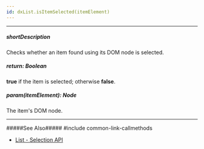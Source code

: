 ```yaml
---
id: dxList.isItemSelected(itemElement)
---
```

---
##### shortDescription
Checks whether an item found using its DOM node is selected.

##### return: Boolean
**true** if the item is selected; otherwise **false**.

##### param(itemElement): Node
The item's DOM node.

---
#####See Also#####
#include common-link-callmethods
- [List - Selection API](/Documentation/Guide/Widgets/List/Selection/#API)